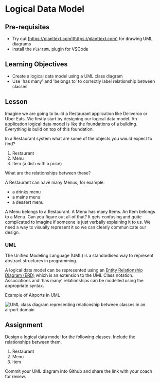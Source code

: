 # Logical Data Model

## Pre-requisites
* Try out [https://planttext.com](https://planttext.com) for drawing UML diagrams
* Install the `PlantUML` plugin for VSCode

## Learning Objectives
* Create a logical data model using a UML class diagram
* Use 'has many' and 'belongs to' to correctly label relationship between classes

## Lesson
Imagine we are going to build a Restaurant application like Deliveroo or Uber Eats. We firstly start by designing our logical data model. An application logical data model is like the foundations of a building. Everything is build on top of this foundation.

In a Restaurant system what are some of the objects you would expect to find?

1. Restaurant
1. Menu
1. Item (a dish with a price)

What are the relationships between these? 

A Restaurant can have many Menus, for example:

* a drinks menu
* a mains menu
* a dessert menu

A Menu belongs to a Restaurant. A Menu has many Items. An Item belongs to a Menu. Can you figure out all of that? It gets confusing and quite complicated to imagine if someone is just verbally explaining it to us. We need a way to visually represent it so we can clearly communicate our design.

### UML
The Unified Modeling Language (UML) is a standardised way to represent abstract structures in programming.

A logical data model can be represented using an [Entity Relationship Diagram (ERD)](https://plantuml.com/ie-diagram) which is an extension to the UML Class notation. Associations and 'has many' relationships can be modelled using the appropriate syntax.

Example of Airports in UML

![UML class diagram representing relationship between classes in an airport domain](https://user-images.githubusercontent.com/4499581/93352652-fa52b900-f832-11ea-81a8-ebd2b8e43f97.png)


## Assignment
Design a logical data model for the following classes. Include the relationships between them.

1. Restaurant
1. Menu
1. Item

Commit your UML diagram into Github and share the link with your coach for review.